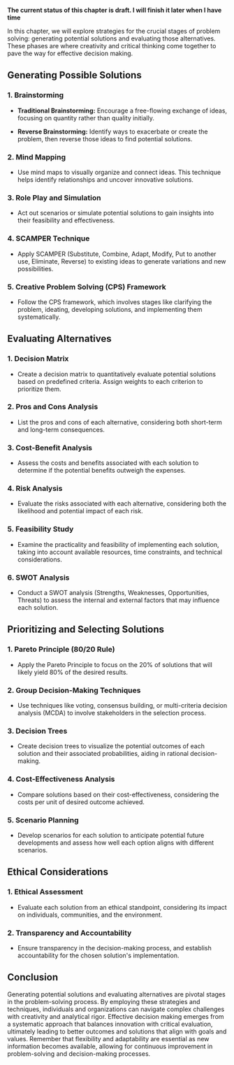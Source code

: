 **The current status of this chapter is draft. I will finish it later when I have time**

In this chapter, we will explore strategies for the crucial stages of problem solving: generating potential solutions and evaluating those alternatives. These phases are where creativity and critical thinking come together to pave the way for effective decision making.

Generating Possible Solutions
-----------------------------

### 1. **Brainstorming**

* **Traditional Brainstorming:** Encourage a free-flowing exchange of ideas, focusing on quantity rather than quality initially.

* **Reverse Brainstorming:** Identify ways to exacerbate or create the problem, then reverse those ideas to find potential solutions.

### 2. **Mind Mapping**

* Use mind maps to visually organize and connect ideas. This technique helps identify relationships and uncover innovative solutions.

### 3. **Role Play and Simulation**

* Act out scenarios or simulate potential solutions to gain insights into their feasibility and effectiveness.

### 4. **SCAMPER Technique**

* Apply SCAMPER (Substitute, Combine, Adapt, Modify, Put to another use, Eliminate, Reverse) to existing ideas to generate variations and new possibilities.

### 5. **Creative Problem Solving (CPS) Framework**

* Follow the CPS framework, which involves stages like clarifying the problem, ideating, developing solutions, and implementing them systematically.

Evaluating Alternatives
-----------------------

### 1. **Decision Matrix**

* Create a decision matrix to quantitatively evaluate potential solutions based on predefined criteria. Assign weights to each criterion to prioritize them.

### 2. **Pros and Cons Analysis**

* List the pros and cons of each alternative, considering both short-term and long-term consequences.

### 3. **Cost-Benefit Analysis**

* Assess the costs and benefits associated with each solution to determine if the potential benefits outweigh the expenses.

### 4. **Risk Analysis**

* Evaluate the risks associated with each alternative, considering both the likelihood and potential impact of each risk.

### 5. **Feasibility Study**

* Examine the practicality and feasibility of implementing each solution, taking into account available resources, time constraints, and technical considerations.

### 6. **SWOT Analysis**

* Conduct a SWOT analysis (Strengths, Weaknesses, Opportunities, Threats) to assess the internal and external factors that may influence each solution.

Prioritizing and Selecting Solutions
------------------------------------

### 1. **Pareto Principle (80/20 Rule)**

* Apply the Pareto Principle to focus on the 20% of solutions that will likely yield 80% of the desired results.

### 2. **Group Decision-Making Techniques**

* Use techniques like voting, consensus building, or multi-criteria decision analysis (MCDA) to involve stakeholders in the selection process.

### 3. **Decision Trees**

* Create decision trees to visualize the potential outcomes of each solution and their associated probabilities, aiding in rational decision-making.

### 4. **Cost-Effectiveness Analysis**

* Compare solutions based on their cost-effectiveness, considering the costs per unit of desired outcome achieved.

### 5. **Scenario Planning**

* Develop scenarios for each solution to anticipate potential future developments and assess how well each option aligns with different scenarios.

Ethical Considerations
----------------------

### 1. **Ethical Assessment**

* Evaluate each solution from an ethical standpoint, considering its impact on individuals, communities, and the environment.

### 2. **Transparency and Accountability**

* Ensure transparency in the decision-making process, and establish accountability for the chosen solution's implementation.

Conclusion
----------

Generating potential solutions and evaluating alternatives are pivotal stages in the problem-solving process. By employing these strategies and techniques, individuals and organizations can navigate complex challenges with creativity and analytical rigor. Effective decision making emerges from a systematic approach that balances innovation with critical evaluation, ultimately leading to better outcomes and solutions that align with goals and values. Remember that flexibility and adaptability are essential as new information becomes available, allowing for continuous improvement in problem-solving and decision-making processes.
